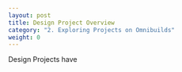 ```yaml
---
layout: post
title: Design Project Overview
category: "2. Exploring Projects on Omnibuilds"
weight: 0
---
```


Design Projects have 
